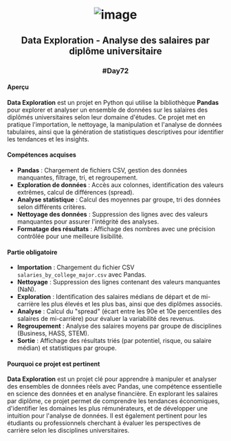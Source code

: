 # <p align="center"> ![image](https://github.com/user-attachments/assets/9d1cc291-e667-4ba6-976a-6b88f5a24776) </p>

## <p align="center"> Data Exploration - Analyse des salaires par diplôme universitaire </p>
### <p align="center"> #Day72 </p>

#### Aperçu
**Data Exploration** est un projet en Python qui utilise la bibliothèque **Pandas** pour explorer et analyser un ensemble de données sur les salaires des diplômés universitaires selon leur domaine d'études. Ce projet met en pratique l'importation, le nettoyage, la manipulation et l'analyse de données tabulaires, ainsi que la génération de statistiques descriptives pour identifier les tendances et les insights.

#### Compétences acquises
- **Pandas** : Chargement de fichiers CSV, gestion des données manquantes, filtrage, tri, et regroupement.
- **Exploration de données** : Accès aux colonnes, identification des valeurs extrêmes, calcul de différences (spread).
- **Analyse statistique** : Calcul des moyennes par groupe, tri des données selon différents critères.
- **Nettoyage des données** : Suppression des lignes avec des valeurs manquantes pour assurer l'intégrité des analyses.
- **Formatage des résultats** : Affichage des nombres avec une précision contrôlée pour une meilleure lisibilité.

#### Partie obligatoire
- **Importation** : Chargement du fichier CSV `salaries_by_college_major.csv` avec Pandas.
- **Nettoyage** : Suppression des lignes contenant des valeurs manquantes (NaN).
- **Exploration** : Identification des salaires médians de départ et de mi-carrière les plus élevés et les plus bas, ainsi que des diplômes associés.
- **Analyse** : Calcul du "spread" (écart entre les 90e et 10e percentiles des salaires de mi-carrière) pour évaluer la variabilité des revenus.
- **Regroupement** : Analyse des salaires moyens par groupe de disciplines (Business, HASS, STEM).
- **Sortie** : Affichage des résultats triés (par potentiel, risque, ou salaire médian) et statistiques par groupe.

#### Pourquoi ce projet est pertinent
**Data Exploration** est un projet clé pour apprendre à manipuler et analyser des ensembles de données réels avec Pandas, une compétence essentielle en science des données et en analyse financière. En explorant les salaires par diplôme, ce projet permet de comprendre les tendances économiques, d'identifier les domaines les plus rémunérateurs, et de développer une intuition pour l'analyse de données. Il est également pertinent pour les étudiants ou professionnels cherchant à évaluer les perspectives de carrière selon les disciplines universitaires.
